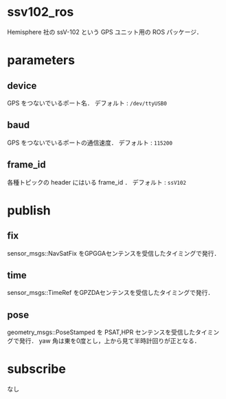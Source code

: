 # ssv102_ros

Hemisphere 社の ssV-102 という GPS ユニット用の ROS パッケージ．

# parameters

## device

GPS をつないでいるポート名．
デフォルト : ```/dev/ttyUSB0```

## baud

GPS をつないでいるポートの通信速度．
デフォルト : ```115200```

## frame_id

各種トピックの header にはいる frame_id ．
デフォルト : ```ssV102```

# publish

## fix

sensor_msgs::NavSatFix をGPGGAセンテンスを受信したタイミングで発行．

## time

sensor_msgs::TimeRef をGPZDAセンテンスを受信したタイミングで発行．

## pose

geometry_msgs::PoseStamped を PSAT,HPR センテンスを受信したタイミングで発行．
yaw 角は東を0度とし，上から見て半時計回りが正となる．

# subscribe

なし